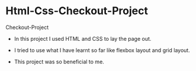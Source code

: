 # Html-Css-Checkout-Project
Checkout-Project

* In this project I used HTML and CSS to lay the page out.

* I tried to use what I have learnt so far like flexbox layout and grid layout.

* This project was so beneficial to me.
